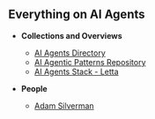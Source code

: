 ## Everything on AI Agents

- **Collections and Overviews**
  - [AI Agents Directory](https://aiagentsdirectory.com/)
  - [AI Agentic Patterns Repository](https://github.com/neural-maze/agentic_patterns)
  - [AI Agents Stack - Letta](https://www.letta.com/blog/ai-agents-stack)
  
- **People**
  - [Adam Silverman](https://x.com/AtomSilverman)
